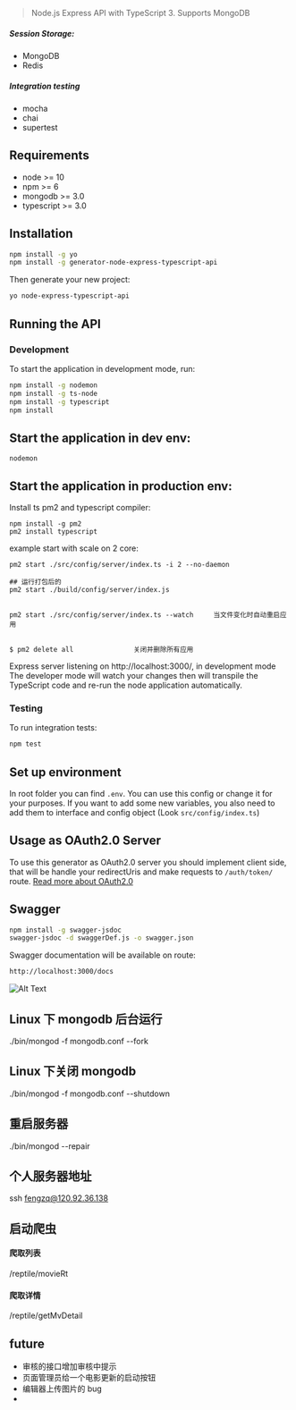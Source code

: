 > Node.js Express API with TypeScript 3. Supports MongoDB

##### Session Storage:

- MongoDB
- Redis

##### Integration testing

- mocha
- chai
- supertest

## Requirements

- node >= 10
- npm >= 6
- mongodb >= 3.0
- typescript >= 3.0

## Installation

```bash
npm install -g yo
npm install -g generator-node-express-typescript-api
```

Then generate your new project:

```bash
yo node-express-typescript-api
```

## Running the API

### Development

To start the application in development mode, run:

```bash
npm install -g nodemon
npm install -g ts-node
npm install -g typescript
npm install
```

## Start the application in dev env:

```
nodemon
```

## Start the application in production env:

Install ts pm2 and typescript compiler:

```
npm install -g pm2
pm2 install typescript
```

example start with scale on 2 core:

```
pm2 start ./src/config/server/index.ts -i 2 --no-daemon

## 运行打包后的
pm2 start ./build/config/server/index.js


pm2 start ./src/config/server/index.ts --watch     当文件变化时自动重启应用


$ pm2 delete all               关闭并删除所有应用
```

Express server listening on http://localhost:3000/, in development mode
The developer mode will watch your changes then will transpile the TypeScript code and re-run the node application automatically.

### Testing

To run integration tests:

```bash
npm test
```

## Set up environment

In root folder you can find `.env`. You can use this config or change it for your purposes.
If you want to add some new variables, you also need to add them to interface and config object (Look `src/config/index.ts`)

## Usage as OAuth2.0 Server

To use this generator as OAuth2.0 server you should implement client side, that will be handle your redirectUris and make requests to `/auth/token/` route. [Read more about OAuth2.0](https://alexbilbie.com/guide-to-oauth-2-grants/)

## Swagger

```bash
npm install -g swagger-jsdoc
swagger-jsdoc -d swaggerDef.js -o swagger.json
```

Swagger documentation will be available on route:

```bash
http://localhost:3000/docs
```

![Alt Text](https://i.ibb.co/b6SdyQV/gif1.gif)

## Linux 下 mongodb 后台运行

./bin/mongod -f mongodb.conf --fork

## Linux 下关闭 mongodb

./bin/mongod -f mongodb.conf --shutdown

## 重启服务器

./bin/mongod --repair

## 个人服务器地址

ssh fengzq@120.92.36.138

## 启动爬虫

#### 爬取列表

/reptile/movieRt

#### 爬取详情

/reptile/getMvDetail

## future

- 审核的接口增加审核中提示
- 页面管理员给一个电影更新的启动按钮
- 编辑器上传图片的 bug
-
